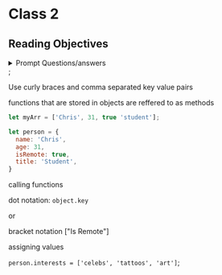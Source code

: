 # Class 2

## Reading Objectives

<details markdown="block"><summary>Prompt Questions/answers</summary>


### 1.How would you describe an object to a non-technical friend you grew up with?

an object is basically a collection of data. Much like a box holding multiple items and we can access those items through calling the box.

### 2.What are some advantages to creating object literals?

They're easy to create, readable, flexible and contain any data type, reusable, and dynamic.

### 3.How do objects differ from arrays?

Arrays are ordered lists of valuies where each item is accessible by index, where as objects are key value pairs.

### 4. Give an example for when you would need to use bracket notation to access an object’s property instead of dot notation.

When trying to access a dynamic value stored in a value in an objects properties.

### 5. Evaluate the code below. What does the term this refer to and what is the advantage to using this?

```js
const dog = {
  name: 'Spot',
  age: 2,
  color: 'white with black spots',
  humanAge: function (){
    console.log(`${this.name} is ${this.age*7} in human years`);
  }
}
```

`this` refers to the object dog, and it makes the function more flexible and reusable. 

### 6. What is the DOM?

The Document Object Model (DOM)

### 7. Briefly describe the relationship between the DOM and JavaScript.

Javascript manipulates the element within the DOM to chang webpages.

</details>;


Use curly braces and comma separated key value pairs

functions that are stored in objects are reffered to as methods

```js
let myArr = ['Chris', 31, true 'student'];

let person = {
  name: 'Chris',
  age: 31,
  isRemote: true,
  title: 'Student',
}
```

calling functions

dot notation:
`object.key`

or 

bracket notation
["Is Remote"]

assigning values

`person.interests = ['celebs', 'tattoos', 'art']`;


```js



```
